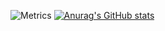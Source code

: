 
![Metrics](https://metrics.lecoq.io/MarsDoge?template=classic&base.indepth=false&config.timezone=Asia%2FShanghai)
[![Anurag's GitHub stats](https://github-readme-stats.vercel.app/api?username=MarsDoge)](https://github.com/anuraghazra/github-readme-stats)

